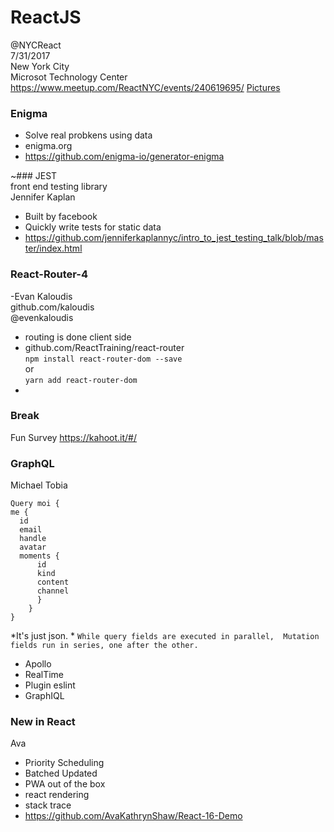 # **ReactJS**  
@NYCReact  
7/31/2017  
New York City  
Microsot Technology Center  
https://www.meetup.com/ReactNYC/events/240619695/
[Pictures](https://www.meetup.com/ReactNYC/photos/28052961/) 



### Enigma  
- Solve real probkens using data  
- enigma.org  
- https://github.com/enigma-io/generator-enigma  

~### JEST  
front end testing library  
Jennifer Kaplan  
- Built by facebook  
- Quickly write tests for static data  
- https://github.com/jenniferkaplannyc/intro_to_jest_testing_talk/blob/master/index.html  



### React-Router-4  
-Evan Kaloudis  
github.com/kaloudis  
@evenkaloudis  
- routing is done client side  
- github.com/ReactTraining/react-router  
`npm install react-router-dom --save`  
or  
`yarn add react-router-dom`    
-

### Break  
Fun Survey 
https://kahoot.it/#/  


### GraphQL  
Michael Tobia  
```
Query moi {
me {
  id
  email
  handle
  avatar
  moments {
      id
	  kind
	  content
	  channel
	  }
	}
}
```

*It's just json.  *
`While query fields are executed in parallel,  Mutation fields run in series, one after the other.`  

- Apollo  
- RealTime  
- Plugin eslint  
- GraphIQL  


### New in React  
Ava   
- Priority Scheduling
- Batched Updated
- PWA out of the box
- react rendering
- stack trace
- https://github.com/AvaKathrynShaw/React-16-Demo  
 








